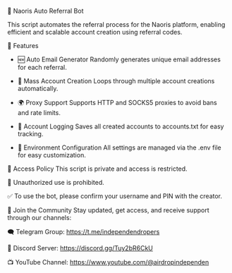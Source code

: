 🚀 Naoris Auto Referral Bot

This script automates the referral process for the Naoris platform, enabling efficient and scalable account creation using referral codes.

🔧 Features
- 🆕 Auto Email Generator
Randomly generates unique email addresses for each referral.

- 🔁 Mass Account Creation
Loops through multiple account creations automatically.

- 🌍 Proxy Support
Supports HTTP and SOCKS5 proxies to avoid bans and rate limits.

- 📑 Account Logging
Saves all created accounts to accounts.txt for easy tracking.

- 📂 Environment Configuration
All settings are managed via the .env file for easy customization.

🔐 Access Policy
This script is private and access is restricted.

🚫 Unauthorized use is prohibited.

✅ To use the bot, please confirm your username and PIN with the creator.

📣 Join the Community
Stay updated, get access, and receive support through our channels:

🗨️ Telegram Group: https://t.me/independendropers

💬 Discord Server: https://discord.gg/Tuy2bR6CkU

📺 YouTube Channel: https://www.youtube.com/@airdropindependen
